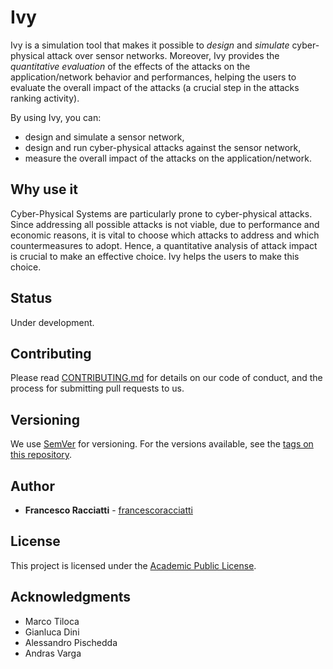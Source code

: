 # Ivy

Ivy is a simulation tool that makes it possible to *design* and *simulate* cyber-physical attack over sensor networks. Moreover, Ivy provides the *quantitative evaluation* of the effects of the attacks on the application/network behavior and performances, helping the users to evaluate the overall impact of the attacks (a crucial step in the attacks ranking activity).

By using Ivy, you can:
 * design and simulate a sensor network,
 * design and run cyber-physical attacks against the sensor network,
 * measure the overall impact of the attacks on the application/network.


## Why use it

Cyber-Physical Systems are particularly prone to cyber-physical attacks. Since addressing all possible attacks is not viable, due to performance and economic reasons, it is vital to choose which attacks to address and which countermeasures to adopt. Hence, a quantitative analysis of attack impact is crucial to make an effective choice. Ivy helps the users to make this choice.


## Status

Under development.


## Contributing

Please read [CONTRIBUTING.md](https://github.com/francescoracciatti/ivy/blob/master/CONTRIBUTING.md) for details on our code of conduct, and the process for submitting pull requests to us.


## Versioning

We use [SemVer](http://semver.org/) for versioning. For the versions available, see the [tags on this repository](https://github.com/francescoracciatti/ivy/releases). 


## Author

* **Francesco Racciatti** - [francescoracciatti](https://github.com/francescoracciatti)


## License

This project is licensed under the [Academic Public License](https://github.com/francescoracciatti/ivy/blob/master/LICENSE).


## Acknowledgments

* Marco Tiloca
* Gianluca Dini
* Alessandro Pischedda
* Andras Varga
